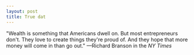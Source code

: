 ```yaml
---
layout: post
title: True dat
---
```


"Wealth is something that Americans dwell on. But most entrepreneurs don't. They love to create things they're proud of. And they hope that more money will come in than go out."
—Richard Branson in the <i>NY Times</i>
